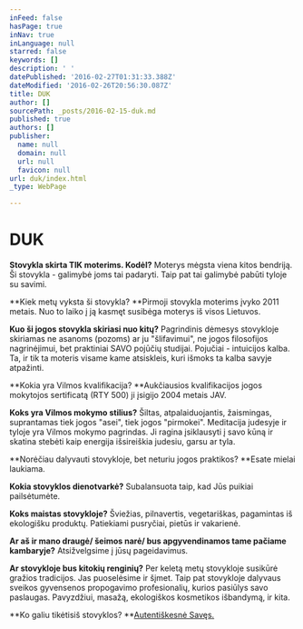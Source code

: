 ```yaml
---
inFeed: false
hasPage: true
inNav: true
inLanguage: null
starred: false
keywords: []
description: ' '
datePublished: '2016-02-27T01:31:33.388Z'
dateModified: '2016-02-26T20:56:30.087Z'
title: DUK
author: []
sourcePath: _posts/2016-02-15-duk.md
published: true
authors: []
publisher:
  name: null
  domain: null
  url: null
  favicon: null
url: duk/index.html
_type: WebPage

---
```

# DUK

**Stovykla skirta TIK moterims. Kodėl?** Moterys mėgsta viena kitos bendriją. Ši stovykla - galimybė joms tai padaryti. Taip pat tai galimybė pabūti tyloje su savimi. 

**Kiek metų vyksta ši stovykla? **Pirmoji stovykla moterims įvyko 2011 metais. Nuo to laiko į ją kasmęt susibėga moterys iš visos Lietuvos. 

**Kuo ši jogos stovykla skiriasi nuo kitų?** Pagrindinis dėmesys stovykloje skiriamas ne asanoms (pozoms) ar ju "šlifavimui", ne jogos filosofijos nagrinėjimui, bet praktiniai SAVO pojūčių studijai. Pojučiai - intuicijos kalba. Ta, ir tik ta moteris visame kame atsiskleis, kuri išmoks ta kalba savyje atpažinti.

**Kokia yra Vilmos kvalifikacija? **Aukčiausios kvalifikacijos jogos mokytojos sertificatą (RTY 500) ji įsigijo 2004 metais JAV.

**Koks yra Vilmos mokymo stilius?** Šiltas, atpalaiduojantis, žaismingas, suprantamas tiek jogos "asei", tiek jogos "pirmokei". Meditacija judesyje ir tyloje yra Vilmos mokymo pagrindas. Ji ragina įsiklausyti į savo kūną ir skatina stebėti kaip energija išsireiškia judesiu, garsu ar tyla. 

**Norėčiau dalyvauti stovykloje, bet neturiu jogos praktikos? **Esate mielai laukiama.  

**Kokia stovyklos dienotvarkė?** Subalansuota taip, kad Jūs puikiai pailsėtumėte. 

**Koks maistas stovykloje?** Šviežias, pilnavertis, vegetariškas, pagamintas iš ekologišku produktų. Patiekiami pusryčiai, pietūs ir vakarienė.

**Ar aš ir mano draugė/ šeimos narė/ bus apgyvendinamos tame pačiame kambaryje?** Atsižvelgsime į jūsų pageidavimus. 

**Ar stovykloje bus kitokių renginių?**
Per keletą metų stovykloje susikūrė gražios tradicijos. Jas puoselėsime ir šįmet. Taip pat stovykloje dalyvaus sveikos gyvensenos propogavimo profesionalių, kurios pasiūlys savo paslaugas. Pavyzdžiui, masažą, ekologiškos kosmetikos išbandymą, ir kita.

**Ko galiu tikėtis[][0]iš stovyklos? **[Autentiškesnė Savęs][0][.][0]

[0]: http://jogamoterimssuvilma.lt/3dcd612d-f262-4963-95b9-587a22a4a603/
